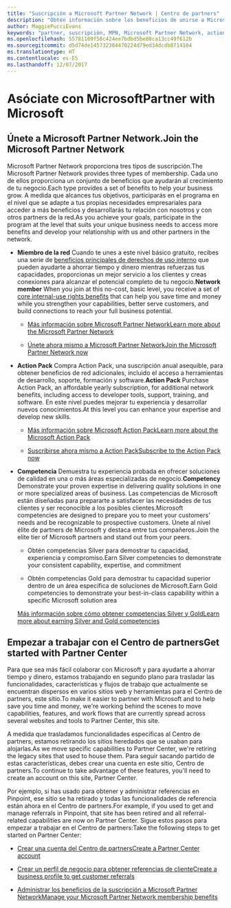 ```yaml
---
title: "Suscripción a Microsoft Partner Network | Centro de partners"
description: "Obtén información sobre los beneficios de unirse a Microsoft Partner Network."
author: MaggiePucciEvans
keywords: "partner, suscripción, MPN, Microsoft Partner Network, action pack, MAPS, suscripción a action pack, beneficios, beneficios de MPN, suscripción"
ms.openlocfilehash: 55781109f58c424ee7bdbd5be80ca13cc49f612b
ms.sourcegitcommit: d5d74de145732384470224d79ed34dcdb8714104
ms.translationtype: HT
ms.contentlocale: es-ES
ms.lasthandoff: 12/07/2017
---
```

# <a name="partner-with-microsoft"></a><span data-ttu-id="700bc-104">Asóciate con Microsoft</span><span class="sxs-lookup"><span data-stu-id="700bc-104">Partner with Microsoft</span></span>

## <a name="join-the-microsoft-partner-network"></a><span data-ttu-id="700bc-105">Únete a Microsoft Partner Network.</span><span class="sxs-lookup"><span data-stu-id="700bc-105">Join the Microsoft Partner Network</span></span>

<span data-ttu-id="700bc-106">Microsoft Partner Network proporciona tres tipos de suscripción.</span><span class="sxs-lookup"><span data-stu-id="700bc-106">The Microsoft Partner Network provides three types of membership.</span></span> <span data-ttu-id="700bc-107">Cada uno de ellos proporciona un conjunto de beneficios que ayudarán al crecimiento de tu negocio.</span><span class="sxs-lookup"><span data-stu-id="700bc-107">Each type provides a set of benefits to help your business grow.</span></span> <span data-ttu-id="700bc-108">A medida que alcances tus objetivos, participarás en el programa en el nivel que se adapte a tus propias necesidades empresariales para acceder a más beneficios y desarrollarás tu relación con nosotros y con otros partners de la red.</span><span class="sxs-lookup"><span data-stu-id="700bc-108">As you achieve your goals, participate in the program at the level that suits your unique business needs to access more benefits and develop your relationship with us and other partners in the network.</span></span>

-   <span data-ttu-id="700bc-109">**Miembro de la red** Cuando te unes a este nivel básico gratuito, recibes una serie de [beneficios principales de derechos de uso interno](https://partner.microsoft.com/membership/core-benefits) que pueden ayudarte a ahorrar tiempo y dinero mientras refuerzas tus capacidades, proporcionas un mejor servicio a los clientes y creas conexiones para alcanzar el potencial completo de tu negocio.</span><span class="sxs-lookup"><span data-stu-id="700bc-109">**Network member** When you join at this no-cost, basic level, you receive a set of [core internal-use rights benefits](https://partner.microsoft.com/membership/core-benefits) that can help you save time and money while you strengthen your capabilities, better serve customers, and build connections to reach your full business potential.</span></span>

    -   [<span data-ttu-id="700bc-110">Más información sobre Microsoft Partner Network</span><span class="sxs-lookup"><span data-stu-id="700bc-110">Learn more about the Microsoft Partner Network</span></span>](https://partner.microsoft.com/membership/how-it-works)

    -   [<span data-ttu-id="700bc-111">Únete ahora mismo a Microsoft Partner Network</span><span class="sxs-lookup"><span data-stu-id="700bc-111">Join the Microsoft Partner Network now</span></span>](https://partners.microsoft.com/PartnerProgram/simplifiedenrollment.aspx)

-   <span data-ttu-id="700bc-112">**Action Pack** Compra Action Pack, una suscripción anual asequible, para obtener beneficios de red adicionales, incluido el acceso a herramientas de desarrollo, soporte, formación y software.</span><span class="sxs-lookup"><span data-stu-id="700bc-112">**Action Pack** Purchase Action Pack, an affordable yearly subscription, for additional network benefits, including access to developer tools, support, training, and software.</span></span> <span data-ttu-id="700bc-113">En este nivel puedes mejorar tu experiencia y desarrollar nuevos conocimientos.</span><span class="sxs-lookup"><span data-stu-id="700bc-113">At this level you can enhance your expertise and develop new skills.</span></span>

    -   [<span data-ttu-id="700bc-114">Más información sobre Microsoft Action Pack</span><span class="sxs-lookup"><span data-stu-id="700bc-114">Learn more about the Microsoft Action Pack</span></span>](https://partner.microsoft.com/membership/action-pack)

    -   [<span data-ttu-id="700bc-115">Suscribirse ahora mismo a Action Pack</span><span class="sxs-lookup"><span data-stu-id="700bc-115">Subscribe to the Action Pack now</span></span>](mpn-get-action-pack.md)

-   <span data-ttu-id="700bc-116">**Competencia** Demuestra tu experiencia probada en ofrecer soluciones de calidad en una o más áreas especializadas de negocio.</span><span class="sxs-lookup"><span data-stu-id="700bc-116">**Competency** Demonstrate your proven expertise in delivering quality solutions in one or more specialized areas of business.</span></span> <span data-ttu-id="700bc-117">Las competencias de Microsoft están diseñadas para prepararte a satisfacer las necesidades de tus clientes y ser reconocible a los posibles clientes.</span><span class="sxs-lookup"><span data-stu-id="700bc-117">Microsoft competencies are designed to prepare you to meet your customers’ needs and be recognizable to prospective customers.</span></span> <span data-ttu-id="700bc-118">Únete al nivel élite de partners de Microsoft y destaca entre tus compañeros.</span><span class="sxs-lookup"><span data-stu-id="700bc-118">Join the elite tier of Microsoft partners and stand out from your peers.</span></span>

    -   <span data-ttu-id="700bc-119">Obtén competencias Silver para demostrar tu capacidad, experiencia y compromiso.</span><span class="sxs-lookup"><span data-stu-id="700bc-119">Earn Silver competencies to demonstrate your consistent capability, expertise, and commitment</span></span>

    -   <span data-ttu-id="700bc-120">Obtén competencias Gold para demostrar tu capacidad superior dentro de un área específica de soluciones de Microsoft.</span><span class="sxs-lookup"><span data-stu-id="700bc-120">Earn Gold competencies to demonstrate your best-in-class capability within a specific Microsoft solution area</span></span>

    [<span data-ttu-id="700bc-121">Más información sobre cómo obtener competencias Silver y Gold</span><span class="sxs-lookup"><span data-stu-id="700bc-121">Learn more about earning Silver and Gold competencies</span></span>](https://partner.microsoft.com/membership/competencies)

   
## <a name="get-started-with-partner-center"></a><span data-ttu-id="700bc-122">Empezar a trabajar con el Centro de partners</span><span class="sxs-lookup"><span data-stu-id="700bc-122">Get started with Partner Center</span></span>

<span data-ttu-id="700bc-123">Para que sea más fácil colaborar con Microsoft y para ayudarte a ahorrar tiempo y dinero, estamos trabajando en segundo plano para trasladar las funcionalidades, características y flujos de trabajo que actualmente se encuentran dispersos en varios sitios web y herramientas para el Centro de partners, este sitio.</span><span class="sxs-lookup"><span data-stu-id="700bc-123">To make it easier to partner with Microsoft and to help save you time and money, we're working behind the scenes to move capabilities, features, and work flows that are currently spread across several websites and tools to Partner Center, this site.</span></span> 

<span data-ttu-id="700bc-124">A medida que trasladamos funcionalidades específicas al Centro de partners, estamos retirando los sitios heredados que se usaban para alojarlas.</span><span class="sxs-lookup"><span data-stu-id="700bc-124">As we move specific capabilities to Partner Center, we're retiring the legacy sites that used to house them.</span></span> <span data-ttu-id="700bc-125">Para seguir sacando partido de estas características, debes crear una cuenta en este sitio, Centro de partners.</span><span class="sxs-lookup"><span data-stu-id="700bc-125">To continue to take advantage of these features, you'll need to create an account on this site, Partner Center.</span></span> 

<span data-ttu-id="700bc-126">Por ejemplo, si has usado para obtener y administrar referencias en Pinpoint, ese sitio se ha retirado y todas las funcionalidades de referencia están ahora en el Centro de partners.</span><span class="sxs-lookup"><span data-stu-id="700bc-126">For example, if you used to get and manage referrals in Pinpoint, that site has been retired and all referral-related capabilities are now on Partner Center.</span></span> <span data-ttu-id="700bc-127">Sigue estos pasos para empezar a trabajar en el Centro de partners:</span><span class="sxs-lookup"><span data-stu-id="700bc-127">Take the following steps to get started on Partner Center:</span></span>   

-   [<span data-ttu-id="700bc-128">Crear una cuenta del Centro de partners</span><span class="sxs-lookup"><span data-stu-id="700bc-128">Create a Partner Center account</span></span>](mpn-create-a-partner-center-account.md)

-   [<span data-ttu-id="700bc-129">Crear un perfil de negocio para obtener referencias de cliente</span><span class="sxs-lookup"><span data-stu-id="700bc-129">Create a business profile to get customer referrals</span></span>](create-a-marketing-profile.md)

-   [<span data-ttu-id="700bc-130">Administrar los beneficios de la suscripción a Microsoft Partner Network</span><span class="sxs-lookup"><span data-stu-id="700bc-130">Manage your Microsoft Partner Network membership benefits</span></span>](manage-your-partner-network-benefits.md)

